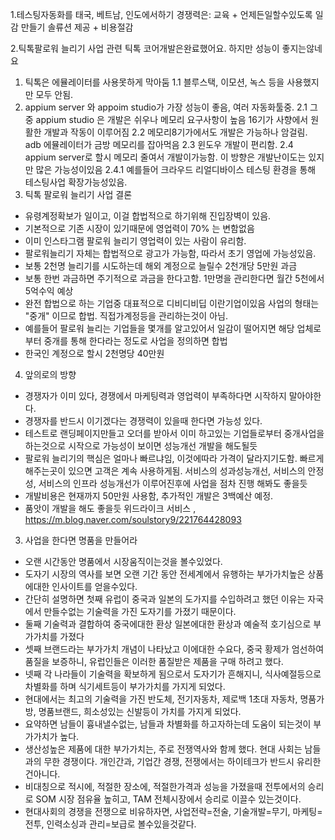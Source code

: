1.테스팅자동화를 태국, 베트남, 인도에서하기
경쟁력은: 교육 + 언제든일할수있도록 일감 만들기 솔류션 제공 + 비용절감

2.틱톡팔로워 늘리기 사업 관련 
틱톡 코어개발은완료했어요. 
하지만 성능이 좋지는않네요 
1. 틱톡은 에뮬레이터를 사용못하게 막아둠
1.1 블루스택, 이모션, 녹스 등을 사용했지만 모두 안됨. 
2. appium server 와 appoim studio가 가장 성능이 좋음, 여러 자동화툴중.
2.1 그중 appium studio 은 개발은 쉬우나 메모리 요구사항이 높음 16기가 사향에서 원활한 개발과 작동이 이루어짐
2.2 메모리8기가에서도 개발은 가능하나 암걸림. adb 에뮬레이터가 금방 메모리를 잡아먹음
2.3 윈도우 개발이 편리함.
2.4 appium server로 할시 메모리 줄여서 개발이가능함. 이 방향은 개발난이도는 있지만 많은 가능성이있음
2.4.1 예를들어 크라우드 리얼디바이스 테스팅 환경을 통해 테스팅사업 확장가능성있음.
3. 틱톡 팔로워 늘리기 사업 결론
- 유령계정확보가 일이고, 이걸 합법적으로 하기위해 진입장벽이 있음.
- 기본적으로 기존 시장이 있기때문에 영업력이 70% 는 변함없음
- 이미 인스타그램 팔로워 늘리기 영업력이 있는 사람이 유리함.
- 팔로워늘리기 자체는 합법적으로 광고가 가능함, 따라서 초기 영업에 가능성있음.
- 보통 2천명 늘리기를 시도하는데 해외 계정으로 늘릴수 2천개당 5만원 과금
- 보통 한번 과금하면 주기적으로 과금을 한다고함. 1만명을 관리한다면 월간 5천에서 5억수익 예상
- 완전 합법으로 하는 기업중 대표적으로 디비디비딥 이란기업이있음 사업의 형태는 "중개" 이므로 합법. 직접가계정등을 관리하는것이 아님.
- 예를들어 팔로워 늘리는 기업들을 몇개를 알고있어서 일감이 떨어지면 해당 업체로부터 중개를 통해 한다라는 정도로 사업을 정의하면 합법
- 한국인 계정으로 할시 2천명당 40만원
4. 앞의로의 방향
- 경쟁자가 이미 있다, 경쟁에서 마케팅력과 영업력이 부족하다면 시작하지 말아야한다.
- 경쟁자를 반드시 이기겠다는 경쟁력이 있을때 한다면 가능성 있다. 
- 테스트로 랜딩페이지만들고 오더를 받아서 이미 하고있는 기업들로부터 중개사업을 하는것으로 시작으로 가능성이 보이면 
성능개선 개발을 해도될듯
- 팔로워 늘리기의 핵심은 얼마나 빠르냐임, 이것에따라 가격이 달라지기도함. 빠르게 해주는곳이 있으면 고객은 계속 사용하게됨.
서비스의 성과성능개선, 서비스의 안정성, 서비스의 인프라 성능개선가 이루어진후에 사업을 점차 진행 해봐도 좋을듯
- 개발비용은 현재까지 50만원 사용함, 추가적인 개발은 3백예산 예정.
- 품앗이 개발을 해도 좋을듯
위드라이크 서비스 , https://m.blog.naver.com/soulstory9/221764428093 
 
3. 사업을 한다면 명품을 만들어라
- 오랜 시간동안 명품에서 시장움직이는것을 볼수있었다.
- 도자기 시장의 역사를 보면 오랜 기간 동안 전세계에서 유행하는 부가가치높은 상품에대한 인사이트를 얻을수있다.
- 간단히 설명하면 첫째 유럽이 중국과 일본의 도가지를 수입하려고 했던 이유는 자국에서 만들수없는 기술력을 가진 도자기를 가졌기 때문이다.
- 둘째 기술력과 결합하여 중국에대한 환상 일본에대한 환상과 예술적 호기심으로 부가가치를 가졌다
- 셋째 브랜드라는 부가가치 개념이 나타났고 이에대한 수요다, 중국 황제가 엄선하여 품질을 보증하니, 유럽인들은 이러한 품질받은 제품을 구매 하려고 했다.
- 넷째 각 나라들이 기술력을 확보하게 됨으로서 도자기가 흔해지니, 식사예절등으로 차별화를 하며 식기세트등이 부가가치를 가지게 되었다.
- 현대에서는 최고의 기술력을 가진 반도체, 전기자동차, 제로백 1초대 자동차, 명품가방, 명품브랜드, 희소성있는 신발등이 가치를 가지게 되었다.
- 요약하면 남들이 흉내낼수없는, 남들과 차별화를 하고자하는데 도움이 되는것이 부가가치가 높다.
- 생산성높은 제품에 대한 부가가치는, 주로 전쟁역사와 함께 했다. 현대 사회는 남들과의 무한 경쟁이다. 개인간과, 기업간 경쟁, 전쟁에서는 하이테크가 반드시 유리한건아니다.
- 비대칭으로 적시에, 적절한 장소에, 적절한가격과 성능을 가졌을때 전투에서의 승리로 SOM 시장 점유율 높히고, TAM 전체시장에서 승리로 이끌수 있는것이다.
- 현대사회의 경쟁을 전쟁으로 비유하자면, 사업전략=전술, 기술개발=무기, 마케팅=전투, 인력소싱과 관리=보급로 볼수있을것같다. 
